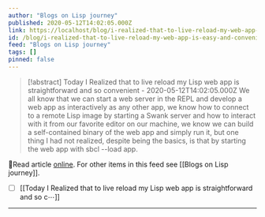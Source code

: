 ```yaml
---
author: "Blogs on Lisp journey"
published: 2020-05-12T14:02:05.000Z
link: https://localhost/blog/i-realized-that-to-live-reload-my-web-app-is-easy-and-convenient/
id: /blog/i-realized-that-to-live-reload-my-web-app-is-easy-and-convenient/
feed: "Blogs on Lisp journey"
tags: []
pinned: false
---
```

> [!abstract] Today I Realized that to live reload my Lisp web app is straightforward and so convenient - 2020-05-12T14:02:05.000Z
> We all know that we can start a web server in the REPL and develop a web app as interactively as any other app, we know how to connect to a remote Lisp image by starting a Swank server and how to interact with it from our favorite editor on our machine, we know we can build a self-contained binary of the web app and simply run it, but one thing I had not realized, despite being the basics, is that by starting the web app with sbcl --load app.

🔗Read article [online](https://localhost/blog/i-realized-that-to-live-reload-my-web-app-is-easy-and-convenient/). For other items in this feed see [[Blogs on Lisp journey]].

- [ ] [[Today I Realized that to live reload my Lisp web app is straightforward and so c⋯]]
- - -

